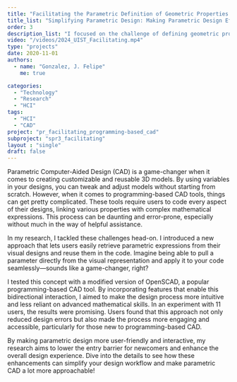 ```yaml
---
title: "Facilitating the Parametric Definition of Geometric Properties in Programming-Based CAD"
title_list: "Simplifying Parametric Design: Making Parametric Design Effortless"
order: 3
description_list: "I focused on the challenge of defining geometric properties in parametric designs—a real pain point for many users. For instance, defining the exact dimensions or relationships between different parts of a model can get pretty complex. I analyzed a bunch of OpenSCAD models and developed new features to make it easier to define and manipulate these properties right from the 3D view. When I tested these new features with users, the results were promising. Not only did it make the design process faster and less error-prone, but it also made it much easier for beginners to jump in and start creating."
video: "/videos/2024_UIST_Facilitating.mp4"
type: "projects"
date: 2020-11-01
authors:
  - name: "Gonzalez, J. Felipe" 
    me: true

categories:
  - "Technology"
  - "Research"
  - "HCI"
tags:
  - "HCI"
  - "CAD"
project: "pr_facilitating_programming-based_cad"
subproject: "spr3_facilitating"
layout : "single"
draft: false
---
```


Parametric Computer-Aided Design (CAD) is a game-changer when it comes to creating customizable and reusable 3D models. By using variables in your designs, you can tweak and adjust models without starting from scratch. However, when it comes to programming-based CAD tools, things can get pretty complicated. These tools require users to code every aspect of their designs, linking various properties with complex mathematical expressions. This process can be daunting and error-prone, especially without much in the way of helpful assistance.

In my research, I tackled these challenges head-on. I introduced a new approach that lets users easily retrieve parametric expressions from their visual designs and reuse them in the code. Imagine being able to pull a parameter directly from the visual representation and apply it to your code seamlessly—sounds like a game-changer, right?

I tested this concept with a modified version of OpenSCAD, a popular programming-based CAD tool. By incorporating features that enable this bidirectional interaction, I aimed to make the design process more intuitive and less reliant on advanced mathematical skills. In an experiment with 11 users, the results were promising. Users found that this approach not only reduced design errors but also made the process more engaging and accessible, particularly for those new to programming-based CAD.

By making parametric design more user-friendly and interactive, my research aims to lower the entry barrier for newcomers and enhance the overall design experience. Dive into the details to see how these enhancements can simplify your design workflow and make parametric CAD a lot more approachable!